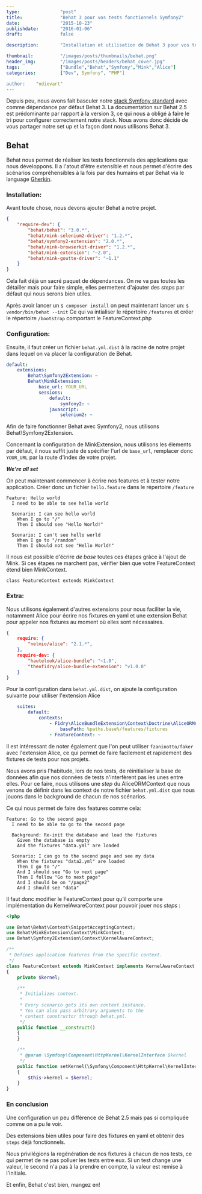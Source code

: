 ```yaml
---
type:               "post"
title:              "Behat 3 pour vos tests fonctionnels Symfony2"
date:               "2015-10-23"
publishdate:        "2016-01-06"
draft:              false

description:        "Installation et utilisation de Behat 3 pour vos tests fonctionnels Symfony2"

thumbnail:          "/images/posts/thumbnails/behat.png"
header_img:         "/images/posts/headers/behat_cover.jpg"
tags:               ["Bundle","Behat","Symfony","Mink","Alice"]
categories:         ["Dev", Symfony", "PHP"]

author:    "ndievart"
---
```


Depuis peu, nous avons fait basculer notre [stack Symfony standard](https://github.com/Elao/symfony-standard) avec comme dépendance par défaut Behat 3.
La documentation sur Behat 2.5 est prédominante par rapport à la version 3, ce qui nous a obligé à faire le tri pour configurer correctement notre stack.
Nous avons donc décidé de vous partager notre set up et la façon dont nous utilisons Behat 3.
<!--more-->
## Behat ##
Behat nous permet de réaliser les tests fonctionnels des applications que nous développons. Il a l'atout d'être extensible et nous permet d'écrire des scénarios compréhensibles à la fois par des humains et par Behat via le language [Gherkin](http://docs.behat.org/en/latest/guides/1.gherkin.html).

### Installation: ###
Avant toute chose, nous devons ajouter Behat à notre projet.

```json
{
    "require-dev": {
        "behat/behat": "3.0.*",
        "behat/mink-selenium2-driver": "1.2.*",
        "behat/symfony2-extension": "2.0.*",
        "behat/mink-browserkit-driver": "1.2.*",
        "behat/mink-extension": "~2.0",
        "behat/mink-goutte-driver": "~1.1"
    }
}
```

Cela fait déjà un sacré paquet de dépendances. On ne va pas toutes les détailler mais pour faire simple, elles permettent d'ajouter des _steps_ par défaut qui nous serons bien utiles.

Après avoir lancer un `$ composer install` on peut maintenant lancer un:
`$ vendor/bin/behat --init`
Ce qui va intialiser le répertoire `/features` et créer le répertoire `/bootstrap` comportant le FeatureContext.php


### Configuration: ###
Ensuite, il faut créer un fichier `behat.yml.dist` à la racine de notre projet dans lequel on va placer la configuration de Behat.

```yaml
default:
    extensions:
        Behat\Symfony2Extension: ~
        Behat\MinkExtension:
            base_url: YOUR_URL
            sessions:
                default:
                    symfony2: ~
                javascript:
                    selenium2: ~
```

Afin de faire fonctionner Behat avec Symfony2, nous utilisons Behat\Symfony2Extension.

Concernant la configuration de MinkExtension, nous utilisons les élements par défaut, il nous suffit juste de spécifier l'url de `base_url`, remplacer donc `YOUR_URL` par la route d'index de votre projet.

***We're all set***

On peut maintenant commencer à écrire nos features et à tester notre application. Créer donc un fichier `hello.feature` dans le répertoire `/feature`
```gherkin
Feature: Hello world
  I need to be able to see hello world

  Scenario: I can see hello world
    When I go to "/"
    Then I should see "Hello World!"

  Scenario: I can't see hello world
    When I go to "/random"
    Then I should not see "Hello World!"
```

Il nous est possible d'écrire _de base_ toutes ces étapes grâce à l'ajout de Mink. Si ces étapes ne marchent pas, vérifier bien que votre FeatureContext étend bien MinkContext.

`class FeatureContext extends MinkContext`


### Extra: ###
Nous utilisons également d'autres extensions pour nous faciliter la vie, notamment Alice pour écrire nos fixtures en yaml et une extension Behat pour appeler nos fixtures au moment où elles sont nécessaires.

```json
{
    require: {
        "nelmio/alice": "2.1.*",
    },
    require-dev: {
        "hautelook/alice-bundle": "~1.0",
        "theofidry/alice-bundle-extension": "v1.0.0"
    }
}
```

Pour la configuration dans `behat.yml.dist`, on ajoute la configuration suivante pour utiliser l'extension Alice
```yaml
    suites:
        default:
            contexts:
                - Fidry\AliceBundleExtension\Context\Doctrine\AliceORMContext:
                    basePath: %paths.base%/features/fixtures
                - FeatureContext: ~
```

Il est intéressant de noter également que l'on peut utiliser `fzaninotto/faker` avec l'extension Alice, ce qui permet de faire facilement et rapidement des fixtures de tests pour nos projets.

Nous avons pris l'habitude, lors de nos tests, de réinitialiser la base de données afin que nos données de tests n'interfèrent pas les unes entre elles. Pour ce faire, nous utilisons une _step_ du AliceORMContext que nous venons de définir dans les context de notre fichier `behat.yml.dist` que nous jouons dans le background de chacun de nos scénarios.

Ce qui nous permet de faire des features comme cela:

```gherkin
Feature: Go to the second page
  I need to be able to go to the second page

  Background: Re-init the database and load the fixtures
    Given the database is empty
    And the fixtures "data.yml" are loaded

  Scenario: I can go to the second page and see my data
    When the fixtures "data2.yml" are loaded
    Then I go to "/"
    And I should see "Go to next page"
    Then I follow "Go to next page"
    And I should be on "/page2"
    And I should see "data"
```

Il faut donc modifier le FeatureContext pour qu'il comporte une implémentation du KernelAwareContext pour pouvoir jouer nos _steps_ :
```php
<?php

use Behat\Behat\Context\SnippetAcceptingContext;
use Behat\MinkExtension\Context\MinkContext;
use Behat\Symfony2Extension\Context\KernelAwareContext;

/**
 * Defines application features from the specific context.
 */
class FeatureContext extends MinkContext implements KernelAwareContext, SnippetAcceptingContext
{
    private $kernel;

    /**
     * Initializes context.
     *
     * Every scenario gets its own context instance.
     * You can also pass arbitrary arguments to the
     * context constructor through behat.yml.
     */
    public function __construct()
    {
    }

    /**
     * @param \Symfony\Component\HttpKernel\KernelInterface $kernel
     */
    public function setKernel(\Symfony\Component\HttpKernel\KernelInterface $kernel)
    {
        $this->kernel = $kernel;
    }
}
```


### En conclusion ###
Une configuration un peu différence de Behat 2.5 mais pas si compliquée comme on a pu le voir.

Des extensions bien utiles pour faire des fixtures en yaml et obtenir des `steps` déjà fonctionnels.

Nous privilégions la regénération de nos fixtures à chacun de nos tests, ce qui permet de ne pas polluer les tests entre eux. Si un test change une valeur, le second n'a pas à la prendre en compte, la valeur est remise à l'initiale.

Et enfin, Behat c'est bien, mangez en!
